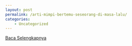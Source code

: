 ```yaml
---
layout: post
permalink: /arti-mimpi-bertemu-seseorang-di-masa-lalu/
categories:
    - Uncategorized
---
```


[Baca Selengkapnya](/10)